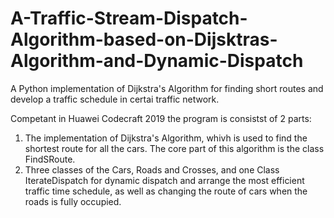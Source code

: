 # A-Traffic-Stream-Dispatch-Algorithm-based-on-Dijsktras-Algorithm-and-Dynamic-Dispatch
A Python implementation of Dijkstra's Algorithm for finding short routes and develop a traffic schedule in certai traffic network.

Competant in Huawei Codecraft 2019
the program is consistst of 2 parts:
1. The implementation of Dijkstra's Algorithm, whivh is used to find the shortest route for all the cars. The core part of this algorithm is the class FindSRoute.
2. Three classes of the Cars, Roads and Crosses, and one Class IterateDispatch for dynamic dispatch and arrange the most efficient traffic time schedule, as well as changing the route of cars when the roads is fully occupied.

